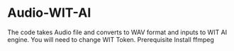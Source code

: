 # Audio-WIT-AI

The code takes Audio file and converts to WAV format and inputs to WIT AI engine. You will need to change WIT Token.
Prerequisite
  Install ffmpeg 
